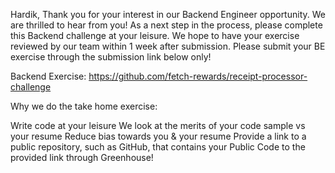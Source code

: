 Hardik, Thank you for your interest in our Backend Engineer opportunity. We are thrilled to hear from you! As a next step in the process, please complete this Backend challenge at your leisure. We hope to have your exercise reviewed by our team within 1 week after submission. Please submit your BE exercise through the submission link below only! 

Backend Exercise: https://github.com/fetch-rewards/receipt-processor-challenge

Why we do the take home exercise:

Write code at your leisure
We look at the merits of your code sample vs your resume
Reduce bias towards you & your resume
Provide a link to a public repository, such as GitHub, that contains your Public Code to the provided link through Greenhouse! 
